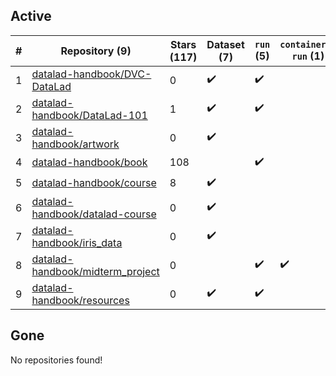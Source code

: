 ## Active
| # | Repository (9) | Stars (117) | Dataset (7) | `run` (5) | `containers-run` (1) |
| --- | --- | --- | --- | --- | --- |
| 1 | [datalad-handbook/DVC-DataLad](https://github.com/datalad-handbook/DVC-DataLad) | 0 | :heavy_check_mark: | :heavy_check_mark: |  |
| 2 | [datalad-handbook/DataLad-101](https://github.com/datalad-handbook/DataLad-101) | 1 | :heavy_check_mark: | :heavy_check_mark: |  |
| 3 | [datalad-handbook/artwork](https://github.com/datalad-handbook/artwork) | 0 | :heavy_check_mark: |  |  |
| 4 | [datalad-handbook/book](https://github.com/datalad-handbook/book) | 108 |  | :heavy_check_mark: |  |
| 5 | [datalad-handbook/course](https://github.com/datalad-handbook/course) | 8 | :heavy_check_mark: |  |  |
| 6 | [datalad-handbook/datalad-course](https://github.com/datalad-handbook/datalad-course) | 0 | :heavy_check_mark: |  |  |
| 7 | [datalad-handbook/iris_data](https://github.com/datalad-handbook/iris_data) | 0 | :heavy_check_mark: |  |  |
| 8 | [datalad-handbook/midterm_project](https://github.com/datalad-handbook/midterm_project) | 0 |  | :heavy_check_mark: | :heavy_check_mark: |
| 9 | [datalad-handbook/resources](https://github.com/datalad-handbook/resources) | 0 | :heavy_check_mark: | :heavy_check_mark: |  |

## Gone
No repositories found!
